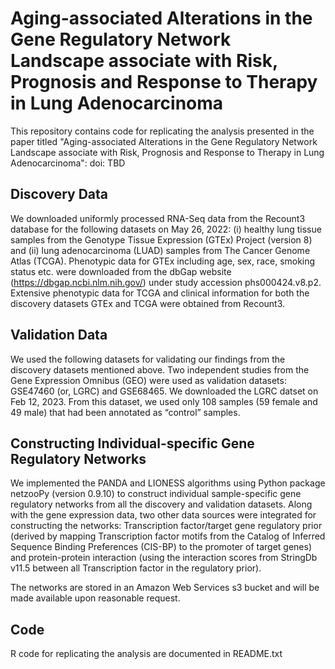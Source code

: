 # Aging-associated Alterations in the Gene Regulatory Network Landscape associate with Risk, Prognosis and Response to Therapy in Lung Adenocarcinoma

This repository contains code for replicating the analysis presented in the paper titled "Aging-associated Alterations in the Gene Regulatory Network Landscape associate with Risk, Prognosis and Response to Therapy in Lung Adenocarcinoma": doi: TBD

## Discovery Data
We downloaded uniformly processed RNA-Seq data from the Recount3 database for the following datasets on May 26, 2022: (i) healthy lung tissue samples from the Genotype Tissue Expression (GTEx) Project (version 8) and (ii) lung adenocarcinoma (LUAD) samples from The Cancer Genome Atlas (TCGA). Phenotypic data for GTEx including age, sex, race, smoking status etc. were downloaded from the dbGap website (https://dbgap.ncbi.nlm.nih.gov/) under study accession phs000424.v8.p2. Extensive phenotypic data for TCGA and clinical information for both the discovery datasets GTEx and TCGA were obtained from Recount3.

## Validation Data
We used the following datasets for validating our findings from the discovery datasets mentioned above. Two independent studies from the Gene Expression Omnibus (GEO) were used as validation datasets: GSE47460 (or, LGRC) and GSE68465. We downloaded the LGRC datset on Feb 12, 2023. From this dataset, we used only 108 samples (59 female and 49 male) that had been annotated as “control” samples.

## Constructing Individual-specific Gene Regulatory Networks
We implemented the PANDA and LIONESS algorithms using Python package netzooPy (version 0.9.10) to construct individual sample-specific gene regulatory networks from all the discovery and validation datasets. Along with the gene expression data, two other data sources were integrated for constructing the networks: Transcription factor/target gene regulatory prior (derived by mapping Transcription factor motifs from the Catalog of Inferred Sequence Binding Preferences (CIS-BP) to the promoter of target genes) and protein-protein interaction (using the interaction scores from StringDb v11.5 between all Transcription factor in the regulatory prior).

The networks are stored in an Amazon Web Services s3 bucket and will be made available upon reasonable request.

## Code
R code for replicating the analysis are documented in README.txt
